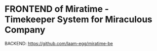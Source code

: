 # FRONTEND of Miratime - Timekeeper System for Miraculous Company

BACKEND: <https://github.com/laam-egg/miratime-be>
